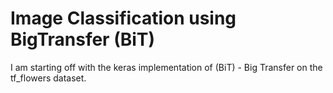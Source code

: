 # Image Classification using BigTransfer (BiT)

I am starting off with the keras implementation of (BiT) - Big Transfer on the tf_flowers dataset.  
